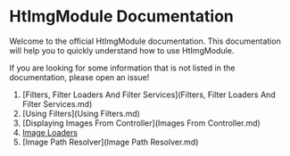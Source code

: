 HtImgModule Documentation
=======================

Welcome to the official HtImgModule documentation. This documentation will help you to quickly understand how to use HtImgModule.

If you are looking for some information that is not listed in the documentation, please open an issue!

1. [Filters, Filter Loaders And Filter Services](Filters, Filter Loaders And Filter Services.md)
2. [Using Filters](Using Filters.md)
3. [Displaying Images From Controller](Images From Controller.md)
4. [Image Loaders](image-loaders.md)
5. [Image Path Resolver](Image Path Resolver.md)
